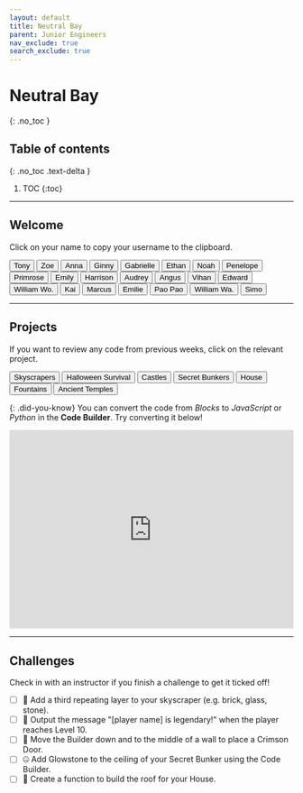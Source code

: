 ```yaml
---
layout: default
title: Neutral Bay
parent: Junior Engineers
nav_exclude: true
search_exclude: true
---
```


# Neutral Bay
{: .no_toc }

## Table of contents
{: .no_toc .text-delta }

1. TOC
{:toc}

---

## Welcome
Click on your name to copy your username to the clipboard.

<div id="roll">
  <button class="btn mr-4 mb-4" id="instructor23">Tony<span style="display:none">🔨🎃</span></button>
  <button class="btn mr-4 mb-4" id="instructor23">Zoe<span style="display:none"></span></button>
  <button class="btn mr-4 mb-4" id="instructor23">Anna<span style="display:none"></span></button>
  <button class="btn mr-4 mb-4" id="instructor23">Ginny<span style="display:none"></span></button>
  <button class="btn mr-4 mb-4" id="instructor23">Gabrielle<span style="display:none"></span></button>
  <button class="btn mr-4 mb-4" id="junior1">Ethan<span style="display:none"></span></button>
  <button class="btn mr-4 mb-4" id="junior2">Noah<span style="display:none"></span></button>
  <button class="btn mr-4 mb-4" id="junior3">Penelope<span style="display:none">⭐</span></button>
  <button class="btn mr-4 mb-4" id="junior4">Primrose<span style="display:none"></span></button>
  <button class="btn mr-4 mb-4" id="junior5">Emily<span style="display:none"></span></button>
  <button class="btn mr-4 mb-4" id="junior6">Harrison<span style="display:none"></span></button>
  <button class="btn mr-4 mb-4" id="junior7">Audrey<span style="display:none">⭐</span></button>
  <button class="btn mr-4 mb-4" id="junior8">Angus<span style="display:none"></span></button>
  <button class="btn mr-4 mb-4" id="junior9">Vihan<span style="display:none"></span></button>
  <button class="btn mr-4 mb-4" id="junior10">Edward<span style="display:none"></span></button>
  <button class="btn mr-4 mb-4" id="junior11">William Wo.<span style="display:none"></span></button>
  <button class="btn mr-4 mb-4" id="junior12">Kai<span style="display:none"></span></button>
  <button class="btn mr-4 mb-4" id="junior13">Marcus<span style="display:none">⭐</span></button>
  <button class="btn mr-4 mb-4" id="junior14">Emilie<span style="display:none"></span></button>
  <button class="btn mr-4 mb-4" id="junior15">Pao Pao<span style="display:none">⭐⭐</span></button>
  <button class="btn mr-4 mb-4" id="junior16">William Wa.<span style="display:none"></span></button>
  <button class="btn mr-4 mb-4" id="junior17">Simo<span style="display:none"></span></button>
  <!--
  <button class="btn mr-4 mb-4" id="junior18">Mason<span style="display:none"></span></button>
  <button class="btn mr-4 mb-4" id="junior19">Noah V.<span style="display:none"></span></button>
  <button class="btn mr-4 mb-4" id="junior20">Spare 1<span style="display:none"></span></button>
  <button class="btn mr-4 mb-4" id="junior21">Spare 2<span style="display:none"></span></button>
  -->
</div>

---

## Projects
If you want to review any code from previous weeks, click on the relevant project.

<div id="project-list">
  <button class="btn mr-2 mb-2" id="https://minecraft.makecode.com/#pub:_Xi2FtRKYe5pr">Skyscrapers</button>
  <button class="btn mr-2 mb-2" id="https://minecraft.makecode.com/#pub:_TX0A5u6KbC9W">Halloween Survival</button>
  <button class="btn mr-2 mb-2" id="https://minecraft.makecode.com/#pub:_DzzgxMFzi2Um">Castles</button>
  <button class="btn mr-2 mb-2" id="https://minecraft.makecode.com/#pub:_RHbcEYP6zF2t">Secret Bunkers</button>
  <button class="btn mr-2 mb-2" id="https://minecraft.makecode.com/#pub:_ATTRusULUMX4">House</button>
  <button class="btn mr-2 mb-2" id="https://minecraft.makecode.com/#pub:_Lj410sJ6PXsg">Fountains</button>
  <button class="btn mr-2 mb-2" id="https://minecraft.makecode.com/#pub:_8oWCVoCfmVwU">Ancient Temples</button>
  <!--
  <button class="btn mr-2 mb-2" id="zoos">Zoos</button>
  -->
</div>

{: .did-you-know}
You can convert the code from *Blocks* to *JavaScript* or *Python* in the **Code Builder**. Try converting it below!

<div style="position:relative;height:0;padding-bottom:70%;overflow:hidden;"><iframe style="position:absolute;top:0;left:0;width:100%;height:100%;" src="https://minecraft.makecode.com/#pub:_LYXFti95gUX7" frameborder="0" sandbox="allow-popups allow-forms allow-scripts allow-same-origin"></iframe></div>

---

## Challenges
Check in with an instructor if you finish a challenge to get it ticked off!

- [ ] 🔨 Add a third repeating layer to your skyscraper (e.g. brick, glass, stone).
- [ ] 🎃 Output the message "[player name] is legendary!" when the player reaches Level 10.
- [ ] 🏰 Move the Builder down and to the middle of a wall to place a Crimson Door.
- [ ] 🤐 Add Glowstone to the ceiling of your Secret Bunker using the Code Builder.
- [ ] 🧱 Create a function to build the roof for your House.

<script src="{{site.url}}/junior-engineers/assets/class.js"></script>
